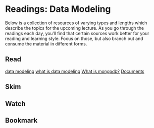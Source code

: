 # Readings: Data Modeling

Below is a collection of resources of varying types and lengths which describe the topics for the upcoming lecture.  As you go through the readings each day, you'll find that certain sources work better for your reading and learning style. Focus on those, but also branch out and consume the material in different forms.

## Read

[data modeling](https://www.guru99.com/data-modelling-conceptual-logical.html)
[what is data modeling](https://www.dataversity.net/what-is-data-modeling/)
[What is mongodb?](https://www.mongodb.com/what-is-mongodb)
[Documents](https://docs.mongodb.com/manual/core/document/)

## Skim

## Watch

## Bookmark

